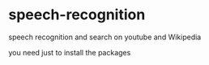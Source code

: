 # speech-recognition
speech recognition and search on youtube and Wikipedia

you need just to install the packages


